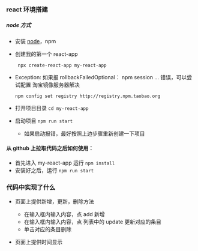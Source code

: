 ### react 环境搭建
##### node 方式
- 安装 [node](https://nodejs.org/en/)，npm

- 创建我的第一个 react-app

    ``` npx create-react-app my-react-app```
- Exception: 如果报 rollbackFailedOptional： npm session ... 错误，可以尝试配置
    淘宝镜像服务器解决
    
    ```npm config set registry http://registry.npm.taobao.org```

- 打开项目目录
   ``` cd my-react-app ```
- 启动项目
    ```npm run start```
    - 如果启动报错，最好按照上边步骤重新创建一下项目
    
    
    
    
#### 从 github 上拉取代码之后如何使用：
- 首先进入 my-react-app 运行 ```npm install ```
- 安装好之后，运行 ```npm run start```


### 代码中实现了什么
- 页面上提供新增，更新，删除方法
    - 在输入框内输入内容，点 add 新增
    - 在输入框内输入内容，点 列表中的 update 更新对应的条目
    - 单击对应的条目删除
    
- 页面上提供时间显示
